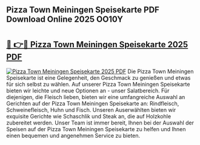 ## Pizza Town Meiningen Speisekarte PDF Download Online 2025 OO10Y

# <h2><a href="http://gcd3eet.nevu.top/?p=Pizza+Town+Meiningen+Speisekarte">🔗 👉🔴 Pizza Town Meiningen Speisekarte 2025 PDF</a></h2>

[![Pizza Town Meiningen Speisekarte 2025 PDF](https://i.imgur.com/dBaPXMq.png)](http://gcd3eet.nevu.top/?p=Pizza+Town+Meiningen+Speisekarte)
Die Pizza Town Meiningen Speisekarte ist eine Gelegenheit, den Geschmack zu genießen und etwas für sich selbst zu wählen. Auf unserer Pizza Town Meiningen Speisekarte bieten wir leichte und neue Optionen an - unser Salatbereich. Für diejenigen, die Fleisch lieben, bieten wir eine umfangreiche Auswahl an Gerichten auf der Pizza Town Meiningen Speisekarte an: Rindfleisch, Schweinefleisch, Huhn und Fisch. Unseren Auserwählten bieten wir exquisite Gerichte wie Schaschlik und Steak an, die auf Holzkohle zubereitet werden. Unser Team ist immer bereit, Ihnen bei der Auswahl der Speisen auf der Pizza Town Meiningen Speisekarte zu helfen und Ihnen einen bequemen und angenehmen Service zu bieten.
